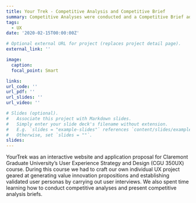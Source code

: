```yaml
---
title: Your Trek - Competitive Analysis and Competitive Brief
summary: Competitive Analyses were conducted and a Competitive Brief administered regarding the current marketplace and oppotunities.
tags:
  - UX
date: '2020-02-15T00:00:00Z'

# Optional external URL for project (replaces project detail page).
external_link: ''

image:
  caption:
  focal_point: Smart

links:
url_code: ''
url_pdf: ''
url_slides: ''
url_video: ''

# Slides (optional).
#   Associate this project with Markdown slides.
#   Simply enter your slide deck's filename without extension.
#   E.g. `slides = "example-slides"` references `content/slides/example-slides.md`.
#   Otherwise, set `slides = ""`.
slides: 
---
```


YourTrek was an interactive website and application proposal for Claremont Graduate University’s User Experience Strategy and Design (CGU 350UX) course. During this course we had to craft our own individual UX project geared at generating value innovation propositions and establishing validated user personas by carrying out user interviews. We also spent time learning how to conduct competitive analyses and present competitive analysis briefs. 

